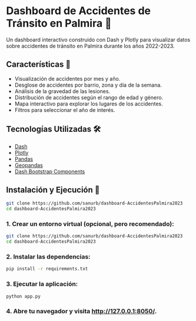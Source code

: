 # Dashboard de Accidentes de Tránsito en Palmira 🚗

Un dashboard interactivo construido con Dash y Plotly para visualizar datos sobre accidentes de tránsito en Palmira durante los años 2022-2023.

## Características 🌟

- Visualización de accidentes por mes y año.
- Desglose de accidentes por barrio, zona y día de la semana.
- Análisis de la gravedad de las lesiones.
- Distribución de accidentes según el rango de edad y género.
- Mapa interactivo para explorar los lugares de los accidentes.
- Filtros para seleccionar el año de interés.

## Tecnologías Utilizadas 🛠️

- [Dash](https://dash.plotly.com/)
- [Plotly](https://plotly.com/python/)
- [Pandas](https://pandas.pydata.org/)
- [Geopandas](https://geopandas.org/)
- [Dash Bootstrap Components](https://dash-bootstrap-components.opensource.faculty.ai/)

## Instalación y Ejecución 🚀

```bash
git clone https://github.com/sanurb/dashboard-AccidentesPalmira2023
cd dashboard-AccidentesPalmira2023
```

### 1. Crear un entorno virtual (opcional, pero recomendado):
```bash
git clone https://github.com/sanurb/dashboard-AccidentesPalmira2023
cd dashboard-AccidentesPalmira2023
```

### 2. Instalar las dependencias:
```bash
pip install -r requirements.txt
```

### 3. Ejecutar la aplicación:
```bash
python app.py
```

### 4. Abre tu navegador y visita http://127.0.0.1:8050/.

